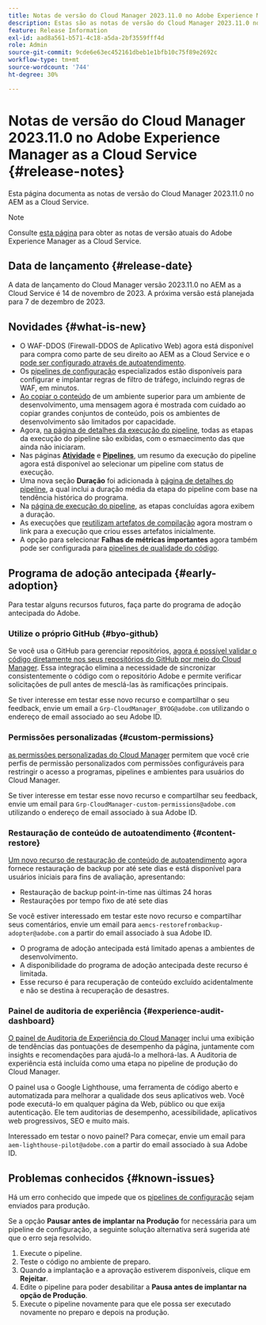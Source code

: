 ```yaml
---
title: Notas de versão do Cloud Manager 2023.11.0 no Adobe Experience Manager as a Cloud Service
description: Estas são as notas de versão do Cloud Manager 2023.11.0 no AEM as a Cloud Service.
feature: Release Information
exl-id: aad8a561-b571-4c18-a5da-2bf3559fff4d
role: Admin
source-git-commit: 9cde6e63ec452161dbeb1e1bfb10c75f89e2692c
workflow-type: tm+mt
source-wordcount: '744'
ht-degree: 30%

---
```


# Notas de versão do Cloud Manager 2023.11.0 no Adobe Experience Manager as a Cloud Service {#release-notes}

Esta página documenta as notas de versão do Cloud Manager 2023.11.0 no AEM as a Cloud Service.

>[!NOTE]
>
>Consulte [esta página](/help/release-notes/release-notes-cloud/release-notes-current.md) para obter as notas de versão atuais do Adobe Experience Manager as a Cloud Service.

## Data de lançamento {#release-date}

A data de lançamento do Cloud Manager versão 2023.11.0 no AEM as a Cloud Service é 14 de novembro de 2023. A próxima versão está planejada para 7 de dezembro de 2023. 

## Novidades {#what-is-new}

* O WAF-DDOS (Firewall-DDOS de Aplicativo Web) agora está disponível para compra como parte de seu direito ao AEM as a Cloud Service e o [pode ser configurado através de autoatendimento](/help/implementing/cloud-manager/getting-access-to-aem-in-cloud/creating-production-programs.md).
* Os [pipelines de configuração](/help/implementing/cloud-manager/configuring-pipelines/introduction-ci-cd-pipelines.md) especializados estão disponíveis para configurar e implantar regras de filtro de tráfego, incluindo regras de WAF, em minutos.
* [Ao copiar o conteúdo](/help/implementing/developing/tools/content-copy.md) de um ambiente superior para um ambiente de desenvolvimento, uma mensagem agora é mostrada com cuidado ao copiar grandes conjuntos de conteúdo, pois os ambientes de desenvolvimento são limitados por capacidade.
* Agora, [na página de detalhes da execução do pipeline](/help/implementing/cloud-manager/configuring-pipelines/managing-pipelines.md#view-details), todas as etapas da execução do pipeline são exibidas, com o esmaecimento das que ainda não iniciaram.
* Nas páginas **[Atividade](/help/implementing/cloud-manager/configuring-pipelines/managing-pipelines.md#activity)** e **[Pipelines](/help/implementing/cloud-manager/configuring-pipelines/managing-pipelines.md#pipelines)**, um resumo da execução do pipeline agora está disponível ao selecionar um pipeline com status de execução.
* Uma nova seção **Duração** foi adicionada à [página de detalhes do pipeline](/help/implementing/cloud-manager/configuring-pipelines/managing-pipelines.md#view-details), a qual inclui a duração média da etapa do pipeline com base na tendência histórica do programa.
* Na [página de execução do pipeline](/help/implementing/cloud-manager/configuring-pipelines/managing-pipelines.md#activity-window), as etapas concluídas agora exibem a duração.
* As execuções que [reutilizam artefatos de compilação](/help/implementing/cloud-manager/getting-access-to-aem-in-cloud/setting-up-project.md#build-artifact-reuse) agora mostram o link para a execução que criou esses artefatos inicialmente.
* A opção para selecionar **Falhas de métricas importantes** agora também pode ser configurada para [pipelines de qualidade do código](/help/implementing/cloud-manager/configuring-pipelines/configuring-non-production-pipelines.md).


## Programa de adoção antecipada {#early-adoption}

Para testar alguns recursos futuros, faça parte do programa de adoção antecipada do Adobe.

### Utilize o próprio GitHub {#byo-github}

Se você usa o GitHub para gerenciar repositórios, [agora é possível validar o código diretamente nos seus repositórios do GitHub por meio do Cloud Manager](/help/implementing/cloud-manager/managing-code/private-repositories.md). Essa integração elimina a necessidade de sincronizar consistentemente o código com o repositório Adobe e permite verificar solicitações de pull antes de mesclá-las às ramificações principais.

Se tiver interesse em testar esse novo recurso e compartilhar o seu feedback, envie um email a `Grp-CloudManager_BYOG@adobe.com` utilizando o endereço de email associado ao seu Adobe ID.

### Permissões personalizadas {#custom-permissions}

[as permissões personalizadas do Cloud Manager](/help/implementing/cloud-manager/custom-permissions.md) permitem que você crie perfis de permissão personalizados com permissões configuráveis para restringir o acesso a programas, pipelines e ambientes para usuários do Cloud Manager.

Se tiver interesse em testar esse novo recurso e compartilhar seu feedback, envie um email para `Grp-CloudManager-custom-permissions@adobe.com` utilizando o endereço de email associado à sua Adobe ID.

### Restauração de conteúdo de autoatendimento {#content-restore}

[Um novo recurso de restauração de conteúdo de autoatendimento](/help/operations/restore.md) agora fornece restauração de backup por até sete dias e está disponível para usuários iniciais para fins de avaliação, apresentando:

* Restauração de backup point-in-time nas últimas 24 horas
* Restaurações por tempo fixo de até sete dias

Se você estiver interessado em testar este novo recurso e compartilhar seus comentários, envie um email para `aemcs-restorefrombackup-adopter@adobe.com` a partir do email associado à sua Adobe ID.

* O programa de adoção antecipada está limitado apenas a ambientes de desenvolvimento.
* A disponibilidade do programa de adoção antecipada deste recurso é limitada.
* Esse recurso é para recuperação de conteúdo excluído acidentalmente e não se destina à recuperação de desastres.

### Painel de auditoria de experiência {#experience-audit-dashboard}

[O painel de Auditoria de Experiência do Cloud Manager](/help/implementing/cloud-manager/experience-audit-dashboard.md) inclui uma exibição de tendências das pontuações de desempenho da página, juntamente com insights e recomendações para ajudá-lo a melhorá-las. A Auditoria de experiência está incluída como uma etapa no pipeline de produção do Cloud Manager.

O painel usa o Google Lighthouse, uma ferramenta de código aberto e automatizada para melhorar a qualidade dos seus aplicativos web. Você pode executá-lo em qualquer página da Web, público ou que exija autenticação. Ele tem auditorias de desempenho, acessibilidade, aplicativos web progressivos, SEO e muito mais.

Interessado em testar o novo painel? Para começar, envie um email para `aem-lighthouse-pilot@adobe.com` a partir do email associado à sua Adobe ID.

## Problemas conhecidos {#known-issues}

Há um erro conhecido que impede que os [pipelines de configuração](/help/implementing/cloud-manager/configuring-pipelines/introduction-ci-cd-pipelines.md##config-deployment-pipeline) sejam enviados para produção.

Se a opção **Pausar antes de implantar na Produção** for necessária para um pipeline de configuração, a seguinte solução alternativa será sugerida até que o erro seja resolvido.

1. Execute o pipeline.
1. Teste o código no ambiente de preparo.
1. Quando a implantação e a aprovação estiverem disponíveis, clique em **Rejeitar**.
1. Edite o pipeline para poder desabilitar a **Pausa antes de implantar na opção de Produção**.
1. Execute o pipeline novamente para que ele possa ser executado novamente no preparo e depois na produção.

